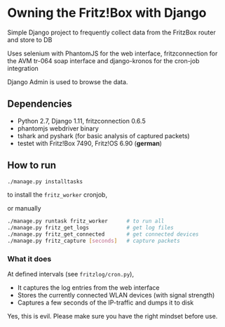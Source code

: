 # Owning the Fritz!Box with Django

Simple Django project to frequently collect data
from the FritzBox router and store to DB

Uses selenium with PhantomJS for the web interface,
fritzconnection for the AVM tr-064 soap interface
and django-kronos for the cron-job integration

Django Admin is used to browse the data.

## Dependencies

- Python 2.7, Django 1.11, fritzconnection 0.6.5
- phantomjs webdriver binary
- tshark and pyshark (for basic analysis of captured packets)
- testet with Fritz!Box 7490, Fritz!OS 6.90 (**german**)

## How to run

```bash
./manage.py installtasks
```
to install the `fritz_worker` cronjob,

or manually
```bash
./manage.py runtask fritz_worker      # to run all
./manage.py fritz_get_logs            # get log files
./manage.py fritz_get_connected       # get connected devices
./manage.py fritz_capture [seconds]   # capture packets
```

### What it does

At defined intervals (see `fritzlog/cron.py`),
- It captures the log entries from the web interface
- Stores the currently connected WLAN devices (with signal strength)
- Captures a few seconds of the IP-traffic and dumps it to disk

Yes, this is evil. Please make sure you have the right mindset before use.


